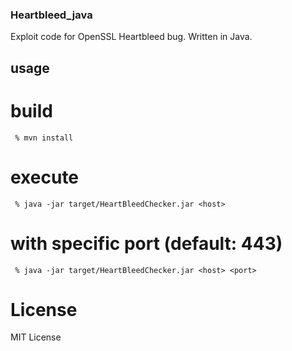 ### Heartbleed_java

Exploit code for OpenSSL Heartbleed bug. Written in Java.

## usage

# build
   
     % mvn install

# execute

     % java -jar target/HeartBleedChecker.jar <host>

# with specific port (default: 443)

     % java -jar target/HeartBleedChecker.jar <host> <port>

# License

MIT License
